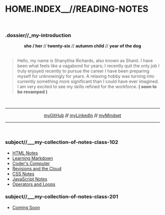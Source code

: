 # HOME.INDEX__//READING-NOTES
<br>

### .dossier//_<b>my-introduction</b>

<center> <b> she / her </b> // <b> twenty-six </b> // <b> autumm child </b> // <b> year of the dog </b> </center>
<br>

> Hello, my name is Shanythia Richards, also known as Shanii. I have been what feels like a vagabond for years; I recently quit the only job I truly enjoyed recently to pursue the career I have been preparing myself for unknowingly for years. A relaxing hobby was turning into currently something more significant than I could have ever imagined. I am very excited to see my skills refined for the workforce. <b>( soon to be revamped )</b>

<br>
<hr>

<center><a href="https://github.com/ShaniiB"> myGitHub</a> <b>//</b>   <a href="www.linkedin.com/in/shanythia-richards"> myLinkedIn</a>  <b>//</b> <a href="https://shaniib.github.io/reading-notes/Notes/growthmindset"> myMindset </a> </center>

<hr>
<br>

### subject//___my-collection-of-notes-class-102


 <ul>
  <li> <a href="https://shaniib.github.io/reading-notes/Notes-102/html-notes"> HTML Notes </a> </li>
  <li> <a href="https://shaniib.github.io/reading-notes/Notes-102/learning-markdown"> Learning Markdown </a> </li>
  <li> <a href="https://shaniib.github.io/reading-notes/Notes-102/coders-computer"> Coder's Computer </a> </li>
  <li> <a href="https://shaniib.github.io/reading-notes/Notes-102/revisions-and-the-cloud"> Revisions and the Cloud </a> </li>
  <li> <a href="https://shaniib.github.io/reading-notes/Notes-102/css-notes"> CSS Notes </a> </li>
  <li> <a href="https://shaniib.github.io/reading-notes/Notes-102/java-notes"> JavaScript Notes</a> </li>
  <li> <a href="https://shaniib.github.io/reading-notes/Notes-102/operators-and-loops"> Operators and Loops</a> </li>
 </ul>


 ### subject//___my-collection-of-notes-class-201


 <ul>
  <li> <a href="////"> Coming Soon </a> </li>
 </ul>